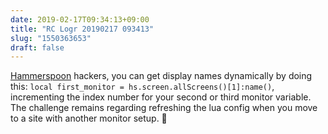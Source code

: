 ```yaml
---
date: 2019-02-17T09:34:13+09:00
title: "RC Logr 20190217 093413"
slug: "1550363653"
draft: false
---
```


[Hammerspoon](http://www.hammerspoon.org/go/) hackers, you can get display names dynamically by doing this: `local first_monitor = hs.screen.allScreens()[1]:name()`, incrementing the index number for your second or third monitor variable. The challenge remains regarding refreshing the lua config when you move to a site with another monitor setup. 🤫
